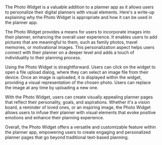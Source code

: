 The Photo Widget is a valuable addition to a planner app as it allows users to personalize their digital planners with visual elements. Here's a write-up explaining why the Photo Widget is appropriate and how it can be used in the planner app.

The Photo Widget provides a means for users to incorporate images into their planner, enhancing the overall user experience. It enables users to add pictures that are meaningful to them, such as family photos, travel memories, or motivational images. This personalization aspect helps users connect with their planner on a deeper level and adds a touch of individuality to their planning process.

Using the Photo Widget is straightforward. Users can click on the widget to open a file upload dialog, where they can select an image file from their device. Once an image is uploaded, it is displayed within the widget, providing a visual representation of the chosen photo. Users can replace the image at any time by uploading a new one.

With the Photo Widget, users can create visually appealing planner pages that reflect their personality, goals, and aspirations. Whether it's a vision board, a reminder of loved ones, or an inspiring image, the Photo Widget allows users to infuse their planner with visual elements that evoke positive emotions and enhance their planning experience.

Overall, the Photo Widget offers a versatile and customizable feature within the planner app, empowering users to create engaging and personalized planner pages that go beyond traditional text-based planning.